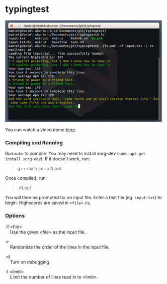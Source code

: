 typingtest
==========
![Screenshot 1](img/screenshot-1.png)

You can watch a video demo [here](https://www.youtube.com/watch?v=8xy7ie34lR8).

### Compiling and Running
Run `make` to compile. You may need to install xorg-dev (`sudo apt-get install xorg-dev`). If it doesn't work, run:
> g++ main.cc -o tt.out

Once compiled, run:
> ./tt.out

You will then be prompted for an input file. Enter a text file (eg. `input.txt`) to begin. Highscores are saved in `<file>.hs`.

### Options
-f \<file\>  
&nbsp;&nbsp;&nbsp; Use the given \<file\> as the input file.

-r  
&nbsp;&nbsp;&nbsp; Randomize the order of the lines in the input file.

-d  
&nbsp;&nbsp;&nbsp; Turn on debugging.

-l \<limit\>  
&nbsp;&nbsp;&nbsp; Limit the number of lines read in to \<limit\>.

